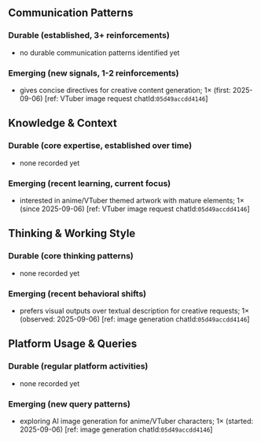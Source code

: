 ## Communication Patterns
### Durable (established, 3+ reinforcements)
- no durable communication patterns identified yet

### Emerging (new signals, 1-2 reinforcements)
- gives concise directives for creative content generation; 1× (first: 2025-09-06) [ref: VTuber image request chatId:`05d49accdd4146`]

## Knowledge & Context
### Durable (core expertise, established over time)
- none recorded yet

### Emerging (recent learning, current focus)
- interested in anime/VTuber themed artwork with mature elements; 1× (since 2025-09-06) [ref: VTuber image request chatId:`05d49accdd4146`]

## Thinking & Working Style
### Durable (core thinking patterns)
- none recorded yet

### Emerging (recent behavioral shifts)
- prefers visual outputs over textual description for creative requests; 1× (observed: 2025-09-06) [ref: image generation chatId:`05d49accdd4146`]

## Platform Usage & Queries
### Durable (regular platform activities)
- none recorded yet

### Emerging (new query patterns)
- exploring AI image generation for anime/VTuber characters; 1× (started: 2025-09-06) [ref: image generation chatId:`05d49accdd4146`]